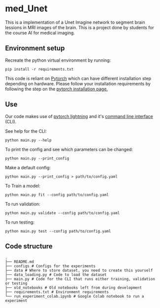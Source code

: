 # med_Unet
This is a implementation of a Unet Imagine network to segment brain lessions in MRI images of the brain. This is a project done by students for the course AI for medical imaging.

## Environment setup

Recreate the python virtual environment by running:
```
pip install -r requirements.txt
```
This code is reliant on [Pytorch](https://pytorch.org/) which can have different installation step depending on hardware. Please follow your installation requirements by following the step on the [pytorch installation page.](https://pytorch.org/get-started/locally/)

## Use
Our code makes use of [pytorch lightning](https://lightning.ai/docs/pytorch/stable/) and it's [command line interface](https://lightning.ai/docs/pytorch/stable/cli/lightning_cli.html) (CLI). 

See help for the CLI:
```
python main.py --help
```

To print the config and see which parameters can be changed:
```
python main.py --print_config
```

Make a default config:
```
python main.py --print_config > path/to/config.yaml
```

To Train a model:
```
python main.py fit --config path/to/config.yaml
```

To run validation:
```
python main.py validate --config path/to/config.yaml
```

To run testing:
```
python main.py test --config path/to/config.yaml
```

## Code structure
```
.
├── README.md
├── configs # Configs for the experiments
├── data # Where to store dataset, you need to create this yourself
├── data_loading.py # Code to load the dataset
├── main.py # Code for the CLI that runs either training, validation or testing
├── old_notebooks # Old notebooks left from during development
├── requirements.txt # Environment requirements
└── run_experiment_colab.ipynb # Google Colab notebook to run a experiment
```
